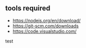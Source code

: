 ## tools required
 
 * https://nodejs.org/en/download/
 * https://git-scm.com/downloads
 * https://code.visualstudio.com/ 
 
 test
